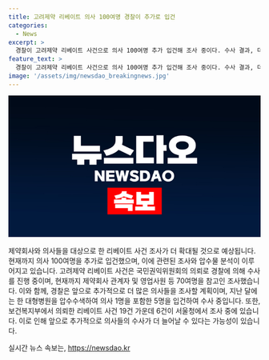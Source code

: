 ```yaml
---
title: 고려제약 리베이트 의사 100여명 경찰이 추가로 입건
categories:
  - News
excerpt: >
  경찰이 고려제약 리베이트 사건으로 의사 100여명 추가 입건해 조사 중이다. 수사 결과, 더 많은 의사들이 추가 입건될 것으로 예상된다. 관련자들뿐만 아니라 제약회사 관계자와 영업사원 등도 조사 대상으로 삼고 있다. 고려제약 리베이트 수사는 국민권익위원회의 의뢰를 받아 진행 중이며, 경찰은 지난달에는 병원을 압수수색하여 수사를 이어가고 있다. (150자)
feature_text: >
  경찰이 고려제약 리베이트 사건으로 의사 100여명 추가 입건해 조사 중이다. 수사 결과, 더 많은 의사들이 추가 입건될 것으로 예상된다. 관련자들뿐만 아니라 제약회사 관계자와 영업사원 등도 조사 대상으로 삼고 있다. 고려제약 리베이트 수사는 국민권익위원회의 의뢰를 받아 진행 중이며, 경찰은 지난달에는 병원을 압수수색하여 수사를 이어가고 있다. (150자)
image: '/assets/img/newsdao_breakingnews.jpg'
---
```


<p><img src="/assets/img/newsdao_breakingnews.jpg" alt="pcversion 속보" /></p>

<p>제약회사와 의사들을 대상으로 한 리베이트 사건 조사가 더 확대될 것으로 예상됩니다. 현재까지 의사 100여명을 추가로 입건했으며, 이에 관련된 조사와 압수물 분석이 이루어지고 있습니다. 고려제약 리베이트 사건은 국민권익위원회의 의뢰로 경찰에 의해 수사를 진행 중이며, 현재까지 제약회사 관계자 및 영업사원 등 70여명을 참고인 조사했습니다. 이와 함께, 경찰은 앞으로 추가적으로 더 많은 의사들을 조사할 계획이며, 지난 달에는 한 대형병원을 압수수색하여 의사 1명을 포함한 5명을 입건하여 수사 중입니다. 또한, 보건복지부에서 의뢰한 리베이트 사건 19건 가운데 6건이 서울청에서 조사 중에 있습니다. 이로 인해 앞으로 추가적으로 의사들의 수사가 더 늘어날 수 있다는 가능성이 있습니다.</p>
실시간 뉴스 속보는, <a href="https://newsdao.kr" rel="dofollow">https://newsdao.kr</a>


